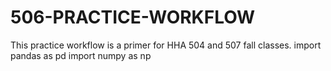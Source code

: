 # 506-PRACTICE-WORKFLOW
This practice workflow is a primer for HHA 504 and 507 fall classes.
import pandas as pd
import numpy as np
